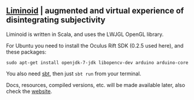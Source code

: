 ## [Liminoid](http://projectliminoid.wordpress.com/) | augmented and virtual experience of disintegrating subjectivity ##

Liminoid is written in Scala, and uses the LWJGL OpenGL library.

For Ubuntu you need to install the Oculus Rift SDK (0.2.5 used here), and these packages: 

    sudo apt-get install openjdk-7-jdk libopencv-dev arduino arduino-core

You also need [sbt](http://www.scala-sbt.org/), then just `sbt run` from your terminal.

Docs, resources, compiled versions, etc. will be made available later, also check the [website](http://projectliminoid.wordpress.com/).